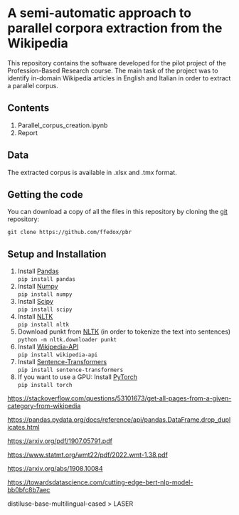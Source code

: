 # A semi-automatic approach to parallel corpora extraction from the Wikipedia

This repository contains the software developed for the pilot project of the Profession-Based Research course. The main task of the project was to identify in-domain Wikipedia articles in English and Italian in order to extract a parallel corpus.

## Contents

1. Parallel_corpus_creation.ipynb
2. Report

## Data

The extracted corpus is available in .xlsx and .tmx format. 

## Getting the code

You can download a copy of all the files in this repository by cloning the
[git](https://git-scm.com/) repository:

    git clone https://github.com/ffedox/pbr

## Setup and Installation
1. Install [Pandas](https://pandas.pydata.org/) <br />
`pip install pandas` <br />
2. Install [Numpy](https://numpy.org/) <br />
`pip install numpy` <br />
3. Install [Scipy](https://scipy.org/) <br />
`pip install scipy` <br />
4. Install [NLTK](https://www.nltk.org/) <br />
`pip install nltk` <br />
5. Download punkt from [NLTK](https://www.nltk.org/nltk_data/) (in order to tokenize the text into sentences) <br />
`python -m nltk.downloader punkt` <br />
5. Install [Wikipedia-API](https://github.com/martin-majlis/Wikipedia-API) <br />
`pip install wikipedia-api` <br />
6. Install [Sentence-Transformers](https://github.com/UKPLab/sentence-transformers) <br />
`pip install sentence-transformers` <br />
7. If you want to use a GPU: Install [PyTorch](https://pytorch.org/) <br />
`pip install torch` <br />


https://stackoverflow.com/questions/53101673/get-all-pages-from-a-given-category-from-wikipedia

https://pandas.pydata.org/docs/reference/api/pandas.DataFrame.drop_duplicates.html

https://arxiv.org/pdf/1907.05791.pdf

https://www.statmt.org/wmt22/pdf/2022.wmt-1.38.pdf

https://arxiv.org/abs/1908.10084

https://towardsdatascience.com/cutting-edge-bert-nlp-model-bb0bfc8b7aec

distiluse-base-multilingual-cased > LASER
